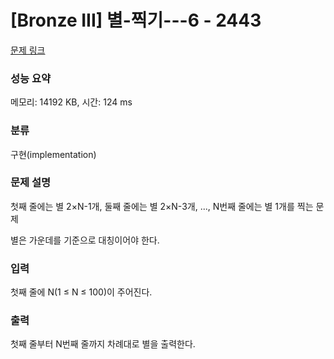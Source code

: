 # [Bronze III] 별-찍기---6 - 2443 

[문제 링크](https://www.acmicpc.net/problem/2443) 

### 성능 요약

메모리: 14192 KB, 시간: 124 ms

### 분류

구현(implementation)

### 문제 설명

첫째 줄에는 별 2×N-1개, 둘째 줄에는 별 2×N-3개, ..., N번째 줄에는 별 1개를 찍는 문제

별은 가운데를 기준으로 대칭이어야 한다.
### 입력 

 첫째 줄에 N(1 ≤ N ≤ 100)이 주어진다.
### 출력 

 첫째 줄부터 N번째 줄까지 차례대로 별을 출력한다.


